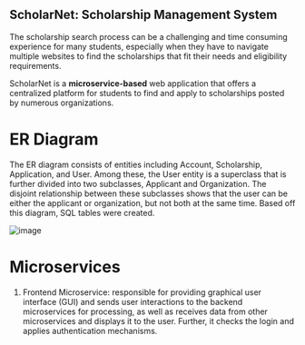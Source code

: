 ## ScholarNet: Scholarship Management System

The scholarship search process can be a challenging and time consuming experience for many students, especially when they have to navigate multiple websites 
to find the scholarships that fit their needs and eligibility requirements.

ScholarNet is a **microservice-based** web application that offers a centralized platform for students to find and apply to scholarships posted by numerous organizations.

# ER Diagram
The ER diagram consists of entities including Account, Scholarship, Application, and User. Among these, the User entity is a superclass that is further divided into two subclasses,
Applicant and Organization. The disjoint relationship between these subclasses shows that the user can be either the applicant or organization, but not both at the same time. 
Based off this diagram, SQL tables were created.

![image](https://github.com/user-attachments/assets/e6d727aa-144f-4fc1-980c-cb7d6375e58b)

# Microservices
1. Frontend Microservice: responsible for providing graphical user interface (GUI) and sends user interactions to the backend microservices for processing, as
well as receives data from other microservices and displays it to the user. Further, it checks the
login and applies authentication mechanisms.
